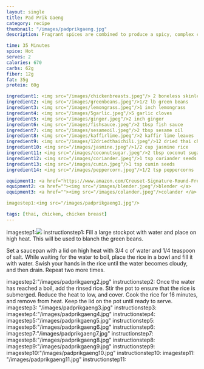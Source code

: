 ```yaml
---
layout: single
title: Pad Prik Gaeng
category: recipe
thumbnail: "/images/padprikgaeng.jpg"
description: Fragrant spices are combined to produce a spicy, complex curry paste. This thai red curry paste perfectly coats stir fried chicken and green beans for a dish that will excite your palate. 

time: 35 Minutes
spice: Hot
serves: 2
calories: 670
carbs: 62g
fiber: 12g
fat: 35g
protein: 60g

ingredient1: <img src="/images/chickenbreasts.jpeg"/> 2 boneless skinless chicken breasts
ingredient2: <img src="/images/greenbeans.jpeg"/>1/2 lb green beans
ingredient3: <img src="/images/lemongrass.jpeg"/>1 inch lemongrass
ingredient4: <img src="/images/5garlic.jpeg"/>5 garlic cloves
ingredient5: <img src="/images/ginger.jpeg"/>2 inch ginger
ingredient6: <img src="/images/fishsauce.jpeg"/>2 tbsp fish sauce
ingredient7: <img src="/images/sesameoil.jpeg"/>2 tbsp sesame oil
ingredient8: <img src="/images/kaffirlime.jpeg"/>2 kaffir lime leaves
ingredient9: <img src="/images/12driedthaichili.jpeg"/>12 dried thai chilis
ingredient10: <img src="/images/jasmine.jpeg"/>1/2 cup jasmine rice
ingredient11: <img src="/images/coconutsugar.jpeg"/>2 tbsp coconut sugar
ingredient12: <img src="/images/coriander.jpeg"/>1 tsp coriander seeds
ingredient13: <img src="/images/cumin.jpeg"/>1 tsp cumin seeds
ingredient14: <img src="/images/peppercorn.jpeg"/>1/2 tsp peppercorns

equipment1: <a href="https://www.amazon.com/Creuset-Signature-Round-French-Truffle/dp/B0076NOFSC/ref=as_li_ss_tl?s=kitchen&rps=1&ie=UTF8&qid=1481598867&sr=1-38&keywords=le+creuset&refinements=p_85:2470955011&th=1&linkCode=ll1&tag=cilalime09-20&linkId=9987204213f6c7ac4d1e12889972e623"><img src="/images/stockpot.jpeg"/>stockpot</a>
equipment2: <a href=""><img src="/images/blender.jpeg"/>blender </a>
equipment3: <a href=""><img src="/images/colander.jpeg"/>colander </a>

imagestep1:<img src="/images/padprikgaeng1.jpg"/>

tags: [thai, chicken, chicken breast]
---
```

imagestep1:<img src="/images/padprikgaeng1.jpg"/>
instructionstep1: Fill a large stockpot with water and place on high heat. This will be used to blanch the green beans.
<p>Set a saucepan with a lid on high heat with 3/4 c of water and 1/4 teaspoon of salt. While waiting for the water to boil, place the rice in a bowl and fill it with water. Swish your hands in the rice until the water becomes cloudy, and then drain. Repeat two more times.</p>
imagestep2:"/images/padprikgaeng2.jpg"
instructionstep2: Once the water has reached a boil, add the rinsed rice. Stir the pot to ensure that the rice is submerged. Reduce the heat to low, and cover. Cook the rice for 16 minutes, and remove from heat. Keep the lid on the pot until ready to serve.
imagestep3: "/images/padprikgaeng3.jpg"
instructionstep3:
imagestep4:"/images/padprikgaeng4.jpg"
instructionstep4:
imagestep5:"/images/padprikgaeng5.jpg"
instructionstep5:
imagestep6:"/images/padprikgaeng6.jpg"
instructionstep6:
imagestep7:"/images/padprikgaeng7.jpg"
instructionstep7:
imagestep8:"/images/padprikgaeng8.jpg"
instructionstep8:
imagestep9:"/images/padprikgaeng9.jpg"
instructionstep9:
imagestep10:"/images/padprikgaeng10.jpg"
instructionstep10:
imagestep11: "/images/padprikgaeng11.jpg"
instructionstep11:
